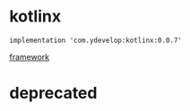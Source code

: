 # kotlinx

    implementation 'com.ydevelop:kotlinx:0.0.7'
    
[framework](https://www.github.com/7449/framework)

# deprecated